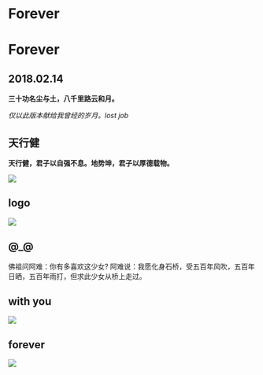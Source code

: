 <!-- Forever -->

Forever
=======
Forever
=======
## 2018.02.14 

**三十功名尘与土，八千里路云和月。**

_仅以此版本献给我曾经的岁月。lost job_ 


## 天行健
**天行健，君子以自强不息。地势坤，君子以厚德载物。**

![](images/liteide.png)

## logo 

![](images/liteide400.png)

## @_@
佛祖问阿难：你有多喜欢这少女? 阿难说：我愿化身石桥，受五百年风吹，五百年日晒，五百年雨打，但求此少女从桥上走过。


## with you

![](images/flamingo.png)

## forever
![](images/forever.png)

